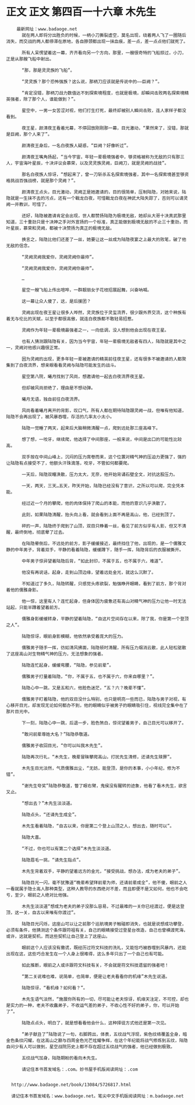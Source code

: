 # 正文 正文 第四百一十六章 木先生
        最新网址：www.badaoge.net
          就在两人即将分出胜负的时候，一柄小刀撕裂虚空，莫名出现，绕着两人飞了一圈随后消失，而交战的两人都停滞在原地，各自脖颈都出现一抹血痕，差一点，差一点点他们就死了。
      
          所有人呆愣望着这一幕，齐齐看向另一个方向，那里，一艘很奇特的飞船掠过，小刀，正是从那艘飞船中射出。
      
          “那，那是灵灵族的飞船”。
      
          “灵灵族？那个恐怖强族？这么说，那柄刀应该就是传说中的——巨阙？”。
      
          “肯定没错，那柄刀战力数值达不到探索境程度，也就是极境，却瞬间击败两名探索境精英强者，除了那个人，谁能做到？”。
      
          星空中，一男一女苦涩对视，他们打生打死，最终却被别人瞬间击败，连人家样子都没看到。
      
          夜王星，颜清夜王看着光幕，不停回放刚刚那一幕，目光激动，“果然来了，没错，那就是巨阙，那个人来了”。
      
          颜清夜王身后，一名白夜族人疑惑，“巨阙？好像听过”。
      
          颜清夜王嘴角扬起，“当今宇宙，年轻一辈极境强者中，够资格被称为无敌的只有那三人，宇宙海叶星辰，十决评议会慕荣，以及灵灵族灵阙，巨阙刀，就是灵阙的战技”。
      
          那名白夜族人惊讶，“想起来了，曾一刀斩杀五名探索境强者，其中一名探索境甚至够资格挑战百强战榜，就是那个灵阙？”。
      
          颜清夜王点头，目光激动，灵阙正是她邀请的，目的很简单，压制陆隐，对她来说，陆隐就是一生抹不去的污点，还有一个戰龙白夜，可惜戰龙白夜在神武大陆失踪了，否则可以请灵阙一并教训，可惜了。
      
          还好，陆隐被邀请肯定会出现，世人都赞扬陆隐为极境无敌，她却从大哥十决真武那里知道，三十重劲只是十决神之手对外宣扬的一个标准，真正能做到极境无敌的不止三十重劲，而叶星辰，慕荣和灵阙，都被十决赞扬为真正的极境无敌。
      
          换言之，陆隐比他们还差了一丝，她要让这一丝成为陆隐夜宴之上最大的败笔，破了他无敌的信念。
      
          “灵阙灵阙我爱你，灵阙灵阙你最帅”。
      
          “灵阙灵阙我爱你，灵阙灵阙你最帅”。
      
          …
      
          星空一艘飞船上传出喧哗，一群靓丽女子花枝招展起舞，兴奋呐喊。
      
          这一幕让众人傻了，这，是后援团？
      
          灵阙出现在夜王星让很多人哗然，灵灵族位于灵玺流界，很少跟外界交流，这个种族有着无与伦比的天赋，以至于都很高傲，就连白夜族都不敢轻易招惹。
      
          灵阙作为年轻一辈极境最强者之一，一向低调，没人想到他会出现在夜王星。
      
          也有人猜测跟陆隐有关，因为当今宇宙，年轻一辈极境无敌者有四人，陆隐就是其中之一，灵阙对他感兴趣很正常。
      
          因为灵阙的出现，更多年轻一辈被邀请的精英前往夜王星，还有很多不被邀请的人都聚集到了白夜流界，想亲眼看看灵阙与陆隐可能发生的战斗。
      
          星空第八院，曦月找到了风尚，想邀请他一起去白夜流界夜王星。
      
          但却被风尚拒绝了，理由是不想动弹。
      
          曦月无语，独自前往白夜流界。
      
          风尚看着曦月离开的背影，叹口气，所有人都在期待陆隐跟灵阙一战，但唯有他知道，陆隐不会再出现了，被风暴吞噬，存活的几率太小太小。
      
          陆隐一觉睡了两天，起来后大脑稍微清醒一点，爬到远处那三座高峰下。
      
          想了想，一咬牙，继续爬，他选择了中间那座，一般来说，中间是出口的可能性比较高。
      
          双手按在中间山峰上，沉闷的压力席卷而来，这个位置对精气神的压迫力更强了，强的让陆隐有点接受不了，他额头汗珠滴落，咬牙，不管如何都要爬。
      
          一天后，陆隐双瞳涣散，压力太大，无奈，他开始背诵石壁全文，对抗这股压力。
      
          一天，两天，三天…五天，昨天开始，陆隐已经没有了意识，之所以可以爬，完全凭本能。
      
          经过近一个月的攀爬，他的肉体保持了爬山的本能，而他的意识几乎涣散了。
      
          此刻，如果陆隐清醒，抬头向上看，就会看到上面不再是高山，他，已经到顶了。
      
          砰的一声，陆隐终于爬到了山顶，双目只睁着一丝，看见了前方似乎有人影，但又不清醒，最终倒地，彻底晕了过去。
      
          在陆隐晕倒后，不远处的前方，影子缓缓接近，最终挡住了他，出现的，是一个儒雅文静的中年男子，背着双手，平静的看着陆隐，缓缓蹲下，随手一挥，陆隐背后的衣服被撕开。
      
          中年男子惊异望着陆隐后背，“如此封印，不属于五，也不属于六，难道”。
      
          他没有再说话，起身，走到山顶边缘，望着远处金光，就这么沉默了。
      
          不知道过了多久，陆隐转醒，只感觉头疼欲裂，勉强睁开眼睛，看到了前方，那个背对着他的儒雅身影。
      
          他一惊，这里有人？连忙起身，但身体因为疲惫还有高山对精气神的压力让他一时无法站起，只能半蹲着望着前方。
      
          儒雅身影缓缓转身，平静的望着陆隐，“自这片空间存在以来，除了我，你是第一个登顶之人”。
      
          陆隐惊讶，眼前身影模糊，他依然承受着庞大的压力。
      
          儒雅男子随手一挥，彷如清风拂面，陆隐顿时清醒，所有压力烟消云散，此人轻松驱散了这座高山对生物精气神的压力，无法想象的强者。
      
          陆隐连忙起身，缓缓弯腰，“陆隐，参见前辈”。
      
          儒雅男子打量着陆隐，“你，不属于五，也不属于六，你来自哪里？”。
      
          陆隐心中一跳，又是五和六，他脸色迷茫，“五？六？晚辈不懂”。
      
          儒雅男子盯着陆隐，他的双目没什么特别，也只是明亮一些而已，陆隐与男子对视，有心移开目光，却发现无论如何都办不到，他的眼睛似乎被男子的眼睛吸引住，视线完全集中在了那片目光中。
      
          下一刻，陆隐心中一跳，后退一步，脸色煞白，惊诧望着男子，自己目光可以移开了。
      
          “敢问前辈尊姓大名？”陆隐恭敬道。
      
          儒雅男子收回目光，“你可以叫我木先生”。
      
          陆隐再次行礼，“木先生，晚辈冒昧攀爬高山，打扰先生清修，还请先生赎罪”。
      
          木先生目光淡然，气质儒雅出尘，“无妨，能登顶，是你的本事，小小年纪，修为不错”。
      
          “谢先生夸奖”陆隐恭敬道，瞥了眼右臂，鬼侯没有醒转的迹象，他看了看木先生，欲言又止。
      
          “想出去？”木先生淡淡道。
      
          陆隐点头，“还请先生成全”。
      
          木先生看着陆隐，“自古以来，你是第二个登上山顶之人，想出去，随时可以”。
      
          陆隐大喜。
      
          “不过，你也可以有第二个选择”木先生淡淡道。
      
          陆隐眉毛一挑，“请先生指点”。
      
          木先生背着双手，平静的望着远方的金光，“接受挑战，想办法，成为老夫的弟子”。
      
          陆隐目光一闪，毫不犹豫道“晚辈希望拜前辈为师，还请前辈成全”，他不傻，眼前之人一看就属于隐士高人那种类型，这种人教导的东西绝对不差，而且即便不是又如何，他也不会吃亏，至少，眼前之人绝对比他强。
      
          木先生淡淡道“想成为老夫的弟子没那么容易，不过最难的一关你已经渡过，便是这登顶，这一关，自古以来唯有你渡过”。
      
          陆隐目光闪烁，这座山可以让之前那个巡航境男子触碰即消失，也就是说想成功攀登，必须有条件，他猜测这个条件跟符祖有关，自己的眼睛接受过登星台改造，自己也曾横渡死海，或许，这就是契机，而这些契机让自己登上了这座山。
      
          眼前这个人应该没有撒谎，既经历过符文科技的洗礼，又能恰巧被吞噬到风暴内，还能出现在这，这些巧合发生在一个人身上很难得，这么多年只出了一个自己也有可能。
      
          如此推断，眼前之人或许跟符文科技有关，不会就是符文科技遗留的强者吧！
      
          “第二关说难也难，说简单，也简单，便是让老夫看看你的机缘”木先生说道。
      
          陆隐惊讶，“看机缘？如何看？”。
      
          木先生语气淡然，“施展你所有的一切，尽可能让老夫惊讶，机缘天注定，不可控，却也是实力的一种，老夫不收蠢弟子，不收运气差的弟子，不收心性不好的弟子，你，可以开始了”。
      
          陆隐点点头，明白了，就是想看看他会什么，这种择徒方式他还是第一次见。
      
          “弟子献丑了”陆隐说了一句，右脚跨出，体表，五纹战气浮现，紫色纹络覆盖全身，暗金色条纹闪耀，在这高山之巅与四周金色光芒炫耀争辉，在这个年纪能将战气修炼到五纹，陆隐自问少有人可以做到，星空战院历史上都不存在超过五纹战气的强者，他已经做到极致。
      
          五纹战气加身，陆隐期盼的看向木先生。
      
          请记住本书首发域名：.com。妙书屋手机版阅读网址：.com
      
      
      http://www.badaoge.net/book/13084/5726817.html
      
      请记住本书首发域名：www.badaoge.net。笔尖中文手机版阅读网址：m.badaoge.net